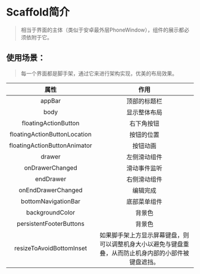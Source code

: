 # Scaffold简介

> 相当于界面的主体（类似于安卓最外层PhoneWindow），组件的展示都必须依附于它。

## 使用场景：

> 每一个界面都是脚手架，通过它来进行架构实现，优美的布局效果。

|        属性         |   作用   |
|:-----------------:|:------:|
|appBar     | 顶部的标题栏 |
|body     | 显示整体布局 |
|floatingActionButton     | 右下角按钮  |
|floatingActionButtonLocation | 按钮的位置  |
|floatingActionButtonAnimator   |  按钮动画  |
|drawer    | 左侧滑动组件 |
|onDrawerChanged    | 滑动事件监听 |
|endDrawer     | 右侧滑动组件 |
|onEndDrawerChanged |  编辑完成  |
|bottomNavigationBar     | 底部菜单组件 |
|backgroundColor    |  背景色   |
|persistentFooterButtons    |  背景色   |
|resizeToAvoidBottomInset    |  如果脚手架上方显示屏幕键盘，则可以调整机身大小以避免与键盘重叠，从而防止机身内部的小部件被键盘遮挡。  |











